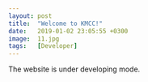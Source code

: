 ```yaml
---
layout: post
title:  "Welcome to KMCC!"
date:   2019-01-02 23:05:55 +0300
image:  11.jpg
tags:   [Developer]
---
```


The website is under developing mode.